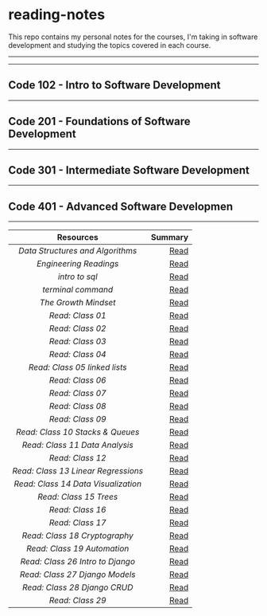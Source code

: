 # reading-notes

This repo contains my personal notes for the courses, I'm taking in software development and studying the topics covered in each course.

---
---

## Code 102 - Intro to Software Development
---

## Code 201 - Foundations of Software Development
---

## Code 301 - Intermediate Software Development
---

## Code 401 - Advanced Software Developmen
---



| **Resources**                      | **Summary**                                            |
|    :----:                          |          ---:                                          |
|*Data Structures and Algorithms*    | [Read](./file/Data%20Structures%20and%20Algorithms.md) |
|*Engineering Readings*              | [Read](./file/Engineering%20Readings.md)               |
|*intro to sql*                      | [Read](./file/sql.md)                                  |
|*terminal command*                  | [Read](./file/Termenal.md)                             |
|*The Growth Mindset*                | [Read](./file/The%20Growth%20Mindset.md)               |
|*Read: Class 01*                    | [Read](./file/Read%3A%20Class%2001.md)                 |
|*Read: Class 02*                    | [Read](./file/Read%3A%20Class%2002.md)                 |
|*Read: Class 03*                    | [Read](./file/Read%3A%20Class%2003%20.md)              |
|*Read: Class 04*                    | [Read](./file/Read%3A%20Class%2004.md)                 |
|*Read: Class 05 linked lists*       | [Read](./file/linked%20lists.md)                       |
|*Read: Class 06*                    | [Read](./file/Read%3A%20Class%2006.md)                 |
|*Read: Class 07*                    | [Read](./file/Read%3A%20Class%2007.md)                 |
|*Read: Class 08*                    | [Read](./file/Read%3A%20Class%2008.md)                 |
|*Read: Class 09*                    | [Read](./file/Read%3A%20Class%2009.md)                 |
|*Read: Class 10 Stacks & Queues*    | [Read](./file/Stacks%20%26%20Queues.md)                |
|*Read: Class 11 Data Analysis*      | [Read](./file/Data%20Analysis.md)                      |
|*Read: Class 12*                    | [Read](./file/Read%3A%20Class%2012.md)                 |
|*Read: Class 13 Linear Regressions* | [Read](./file/Linear%20Regressions.md)                 |
|*Read: Class 14 Data Visualization* | [Read](./file/Data%20Visualization.md)                 |
|*Read: Class 15 Trees*              | [Read](./file/Read%3A%20Class%2015%20Trees.md)         |
|*Read: Class 16*                    | [Read](./file/Serverless%20Functions.md)               |
|*Read: Class 17*                    | [Read](./file/Read%3A%20Class%2017.md)                 |
|*Read: Class 18 Cryptography*       | [Read](./file/Cryptography.md)                         |
|*Read: Class 19 Automation*         | [Read](./file/Automation.md)                           |
|*Read: Class 26 Intro to Django*    | [Read](./file/Intro%20to%20Django.md)                  |
|*Read: Class 27 Django Models*      | [Read](./file/Django%20Models.md)                      |
|*Read: Class 28 Django CRUD*        | [Read](./file/Django%20CRUD%20and%20Forms.md)          |
|*Read: Class 29*                    | [Read](./file/Django%20Custom%20User.md)               |
